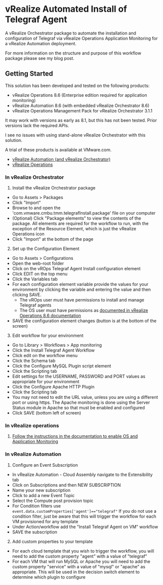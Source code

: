 # vRealize Automated Install of Telegraf Agent
 A vRealize Orchestrator package to automate the installation and configuration of Telegraf via vRealize Operations Application Monitoring for a vRealize Automation deployment.

 For more information on the structure and purpose of this workflow package please see my blog post.

## Getting Started
This solution has been developed and tested on the following products:
- vRealize Operations 8.6 (Enterprise edition required for application monitoring)
- vRealize Automation 8.6 (with embedded vRealize Orchestrator 8.6)
- vRealize Operations Management Pack for vRealize Orchestrator 3.1.1

It may work with versions as early as 8.1, but this has not been tested. Prior versions lack the required APIs.

I see no issues with using stand-alone vRealize Orchestrator with this solution.

A trial of these products is available at VMware.com.

- [vRealize Automation (and vRealize Orchestrator)](https://www.vmware.com/products/vrealize-automation.html#get-started)
- [vRealize Operations](https://www.vmware.com/products/vrealize-operations.html)


### In vRealize Orchestrator
1. Install the vRealize Orchestrator package
  * Go to Assets > Packages
  * Click "Import"
  * Browse to and open the 'com.vmware.cmbu.tmm.telegrafInstall.package' file on your computer
  * (Optional) Click "Package elements" to view the contents of the package. All elements are required for the workflow to run, with the exception of the Resource Element, which is just the vRealize Operations icon
  * Click "Import" at the bottom of the page

2. Set up the Configuration Element
  * Go to Assets > Configurations
  * Open the web-root folder
  * Click on the vROps Telegraf Agent Install configuration element
  * Click EDIT on the top menu
  * Click the Variables tab
  * For each configuration element variable provide the values for your environment by clicking the variable and entering the value and then clicking SAVE.
    * The vROps user must have permissions to install and manage Telegraf agents
    * The OS user must have permissions as [documented in vRealize Operations 8.6 documentation](https://docs.vmware.com/en/vRealize-Operations/8.6/com.vmware.vcom.core.doc/GUID-D1152A54-550F-42AD-8B94-B83DEABCCD8C.html)
  * SAVE the configuration element changes (button is at the bottom of the screen)

3. Edit workflow for your environment
  * Go to Library > Workflows > App monitoring
  * Click the Install Telegraf Agent Workflow
  * Click edit on the workflow menu
  * Click the Schema tab
  * Click the Configure MySQL Plugin script element
  * Click the Scripting tab
  * Edit settings for the USERNAME, PASSWORD and PORT values as appropriate for your environment
  * Click the Configure Apache HTTP Plugin
  * Click the Scripting tab
  * You may not need to edit the URL value, unless you are using a different port or using https. The Apache monitoring is done using the Server Status module in Apache so that must be enabled and configured
  * Click SAVE (bottom left of screen)

### In vRealize operations
  1. [Follow the instructions in the documentation to enable OS and Application Monitoring](https://docs.vmware.com/en/vRealize-Operations/8.6/com.vmware.vcom.core.doc/GUID-D6C666EC-4073-4EBD-B5F6-A42A01712E72.html)

### In vRealize Automation
1. Configure an Event Subscription
  * In vRealize Automation - Cloud Assembly navigate to the Extensibility tab
  * Click on Subscriptions and then NEW SUBSCRIPTION
  * Name your new subscription
  * Click to add a new Event Topic
  * Select the Compute post provision topic
  * For Condition filters use `event.data.customProperties['agent']=="telegraf"`  If you do not use a condition filter, just be aware that this will trigger the workflow for each VM provisioned for any template
  * Under Action/workflow add the "Install Telegraf Agent on VM" workflow
  * SAVE the subscription

2. Add custom properties to your template
  * For each cloud template that you wish to trigger the workflow, you will need to add the custom property "agent" with a value of "telegraf"
  * For each VM that will run MySQL or Apache you will need to add the custom property "service" with a value of "mysql" or "apache" as appropriate. This will be used in the decision switch element to determine which plugin to configure

